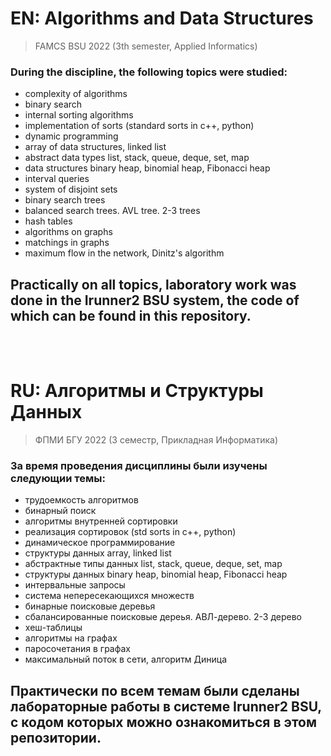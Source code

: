 # <b>EN: Algorithms and Data Structures</b>
> FAMCS BSU 2022 (3th semester, Applied Informatics)

### <b>During the discipline, the following topics were studied:</b>
- complexity of algorithms
- binary search
- internal sorting algorithms
- implementation of sorts (standard sorts in c++, python)
- dynamic programming
- array of data structures, linked list
- abstract data types list, stack, queue, deque, set, map
- data structures binary heap, binomial heap, Fibonacci heap
- interval queries
- system of disjoint sets
- binary search trees
- balanced search trees. AVL tree. 2-3 trees
- hash tables
- algorithms on graphs
- matchings in graphs
- maximum flow in the network, Dinitz's algorithm


## **Practically on all topics, laboratory work was done in the Irunner2 BSU system, the code of which can be found in this repository.**

</br>
</br>

# **RU: Алгоритмы и Структуры Данных**</b>
> ФПМИ БГУ 2022 (3 семестр, Прикладная Информатика)

### <b>За время проведения дисциплины были изучены следующии темы:</b>
- трудоемкость алгоритмов
- бинарный поиск
- алгоритмы внутренней сортировки
- реализация сортировок (std sorts in c++, python)
- динамическое программирование
- структуры данных array, linked list
- абстрактные типы данных list, stack, queue, deque, set, map
- структуры данных binary heap, binomial heap, Fibonacci heap
- интервальные запросы
- система непересекающихся множеств
- бинарные поисковые деревья
- сбалансированные поисковые дереья. АВЛ-дерево. 2-3 дерево
- хеш-таблицы
- алгоритмы на графах
- паросочетания в графах
- максимальный поток в сети, алгоритм Диница

## **Практически по всем темам были сделаны лабораторные работы в системе Irunner2 BSU, c кодом которых можно ознакомиться в этом репозитории.**
